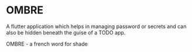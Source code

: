 # OMBRE

A flutter application which helps in managing password or secrets and can also be hidden beneath the guise of a TODO app.

OMBRE - a french word for shade
